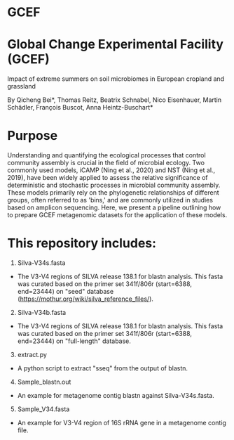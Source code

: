 # GCEF
# Global Change Experimental Facility (GCEF)

Impact of extreme summers on soil microbiomes in European cropland and grassland

By Qicheng Bei*, Thomas Reitz, Beatrix Schnabel, Nico Eisenhauer, Martin Schädler, François Buscot, Anna Heintz-Buschart*

# Purpose
Understanding and quantifying the ecological processes that control community assembly is crucial in the field of microbial ecology. Two commonly used models, iCAMP (Ning et al., 2020) and NST (Ning et al., 2019), have been widely applied to assess the relative significance of deterministic and stochastic processes in microbial community assembly. These models primarily rely on the phylogenetic relationships of different groups, often referred to as 'bins,' and are commonly utilized in studies based on amplicon sequencing. Here, we present a pipeline outlining how to prepare GCEF metagenomic datasets for the application of these models.

# This repository includes:
1. Silva-V34s.fasta
* The V3-V4 regions of SILVA release 138.1 for blastn analysis. This fasta was curated based on the primer set 341f/806r (start=6388, end=23444) on "seed" database (https://mothur.org/wiki/silva_reference_files/).
2. Silva-V34b.fasta
* The V3-V4 regions of SILVA release 138.1 for blastn analysis. This fasta was curated based on the primer set 341f/806r (start=6388, end=23444) on "full-length" database.
3. extract.py
* A python script to extract "sseq" from the output of blastn.
4. Sample_blastn.out
* An example for metagenome contig blastn against Silva-V34s.fasta.
5. Sample_V34.fasta
* An example for V3-V4 region of 16S rRNA gene in a metagenome contig file.
